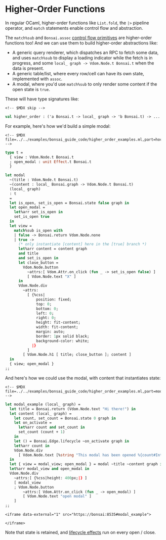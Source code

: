 # Higher-Order Functions

In regular OCaml, higher-order functions like `List.fold`, the `|>`
pipeline operator, and `match` statements enable control flow and
abstraction.

The `match%sub` and `Bonsai.assoc` [control flow
primitives](../guide/05-control_flow.md) are higher-order functions too!
And we can use them to build higher-order abstractions like:

-   A generic query renderer, which dispatches an RPC to fetch some
    data, and uses `match%sub` to display a loading indicator while the
    fetch is in progress, and some
    `local_ graph -> Vdom.Node.t Bonsai.t` when the data is present.
-   A generic table/list, where every row/cell can have its own state,
    implemented with `assoc`.
-   A modal, where you'd use `match%sub` to only render some content if
    the open state is `true`.

These will have type signatures like:

```{=html}
<!-- $MDX skip -->
```
``` ocaml
val higher_order : ('a Bonsai.t -> local_ graph -> 'b Bonsai.t) -> ... -> local_ graph -> 'c Bonsai.t
```

For example, here's how we'd build a simple modal:

```{=html}
<!-- $MDX file=../../examples/bonsai_guide_code/higher_order_examples.ml,part=hoc_modal -->
```
``` ocaml
type t =
  { view : Vdom.Node.t Bonsai.t
  ; open_modal : unit Effect.t Bonsai.t
  }

let modal
  ~(title : Vdom.Node.t Bonsai.t)
  ~(content : local_ Bonsai.graph -> Vdom.Node.t Bonsai.t)
  (local_ graph)
  : t
  =
  let is_open, set_is_open = Bonsai.state false graph in
  let open_modal =
    let%arr set_is_open in
    set_is_open true
  in
  let view =
    match%sub is_open with
    | false -> Bonsai.return Vdom.Node.none
    | true ->
      (* only instantiate [content] here in the [true] branch *)
      let%arr content = content graph
      and title
      and set_is_open in
      let close_button =
        Vdom.Node.button
          ~attrs:[ Vdom.Attr.on_click (fun _ -> set_is_open false) ]
          [ Vdom.Node.text "X" ]
      in
      Vdom.Node.div
        ~attrs:
          [ {%css|
              position: fixed;
              top: 0;
              bottom: 0;
              left: 0;
              right: 0;
              height: fit-content;
              width: fit-content;
              margin: auto;
              border: 1px solid black;
              background-color: white;
            |}
          ]
        [ Vdom.Node.h1 [ title; close_button ]; content ]
  in
  { view; open_modal }
;;
```

And here's how we could use the modal, with content that instantiates
state:

```{=html}
<!-- $MDX file=../../examples/bonsai_guide_code/higher_order_examples.ml,part=modal_example -->
```
``` ocaml
let modal_example (local_ graph) =
  let title = Bonsai.return (Vdom.Node.text "Hi there!") in
  let content (local_ graph) =
    let count, set_count = Bonsai.state 0 graph in
    let on_activate =
      let%arr count and set_count in
      set_count (count + 1)
    in
    let () = Bonsai.Edge.lifecycle ~on_activate graph in
    let%arr count in
    Vdom.Node.div
      [ Vdom.Node.text [%string "This modal has been opened %{count#Int} times..."] ]
  in
  let { view = modal_view; open_modal } = modal ~title ~content graph in
  let%arr modal_view and open_modal in
  Vdom.Node.div
    ~attrs:[ {%css|height: 400px;|} ]
    [ modal_view
    ; Vdom.Node.button
        ~attrs:[ Vdom.Attr.on_click (fun _ -> open_modal) ]
        [ Vdom.Node.text "open modal" ]
    ]
;;
```

```{=html}
<iframe data-external="1" src="https://bonsai:8535#modal_example">
```
```{=html}
</iframe>
```
Note that state is retained, and [lifecycle effects](./lifecycles.md)
run on every open / close.
